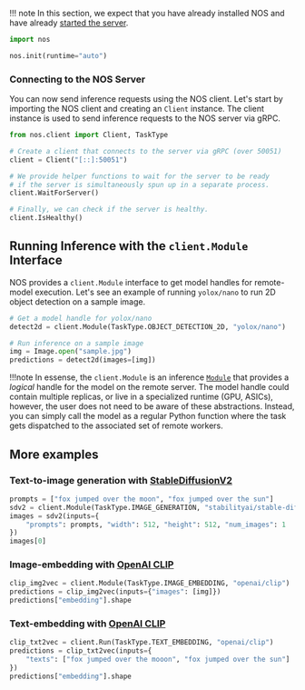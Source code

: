 !!! note
    In this section, we expect that you have already installed NOS and have already [started the server](./starting-the-server.md).

```python
import nos

nos.init(runtime="auto")
```

### Connecting to the NOS Server

You can now send inference requests using the NOS client.
Let's start by importing the NOS client and creating an `Client` instance. The client instance is used to send inference requests to the NOS server via gRPC.

```python
from nos.client import Client, TaskType

# Create a client that connects to the server via gRPC (over 50051)
client = Client("[::]:50051")

# We provide helper functions to wait for the server to be ready
# if the server is simultaneously spun up in a separate process.
client.WaitForServer()

# Finally, we can check if the server is healthy.
client.IsHealthy()
```

## Running Inference with the `client.Module` Interface

NOS provides a `client.Module` interface to get model handles for remote-model execution. Let's see an example of running `yolox/nano` to run 2D object detection on a sample image.

```python
# Get a model handle for yolox/nano
detect2d = client.Module(TaskType.OBJECT_DETECTION_2D, "yolox/nano")

# Run inference on a sample image
img = Image.open("sample.jpg")
predictions = detect2d(images=[img])
```

!!!note In essense, the `client.Module` is an inference [`Module`](../api/client.md#nosclientgrpcclient)  that provides a *logical* handle for the model on the remote server. The model handle could contain multiple replicas, or live in a specialized runtime (GPU, ASICs), however, the user does not need to be aware of these abstractions. Instead, you can simply call the model as a regular Python function where the task gets dispatched to the associated set of remote workers.

## More examples

### Text-to-image generation with [StableDiffusionV2](https://huggingface.co/stabilityai/stable-diffusion-2)

```python
prompts = ["fox jumped over the moon", "fox jumped over the sun"]
sdv2 = client.Module(TaskType.IMAGE_GENERATION, "stabilityai/stable-diffusion-2")
images = sdv2(inputs={
    "prompts": prompts, "width": 512, "height": 512, "num_images": 1
})
images[0]
```

### Image-embedding with [OpenAI CLIP](https://huggingface.co/openai/clip-vit-base-patch32)

```python
clip_img2vec = client.Module(TaskType.IMAGE_EMBEDDING, "openai/clip")
predictions = clip_img2vec(inputs={"images": [img]})
predictions["embedding"].shape
```

### Text-embedding with [OpenAI CLIP](https://huggingface.co/openai/clip-vit-base-patch32)
```python
clip_txt2vec = client.Run(TaskType.TEXT_EMBEDDING, "openai/clip")
predictions = clip_txt2vec(inputs={
    "texts": ["fox jumped over the mooon", "fox jumped over the sun"]
})
predictions["embedding"].shape
```
